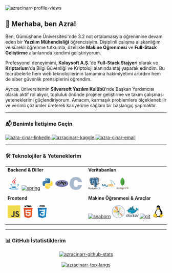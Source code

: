 <!-- Profil Görüntülenme Sayacı -->
<p align="left"> 
  <img src="https://komarev.com/ghpvc/?username=azracinarr&label=Profil Görüntülenme&color=7957d5&style=flat-square" alt="azracinarr-profile-views" />
</p>

## 👋 Merhaba, ben Azra!

Ben, Gümüşhane Üniversitesi'nde 3.2 not ortalamasıyla öğrenimine devam eden bir **Yazılım Mühendisliği** öğrencisiyim. Disiplinli çalışma alışkanlığım ve sürekli öğrenme tutkumla, özellikle **Makine Öğrenmesi** ve **Full-Stack Geliştirme** alanlarında kendimi geliştiriyorum.

Profesyonel deneyimimi, **Kolaysoft A.Ş.**'de **Full-Stack Stajyeri** olarak ve **Kriptarium**'da Bilgi Güvenliği ve Kriptoloji alanında staj yaparak edindim. Bu tecrübelerle hem web teknolojilerinin tamamına hakimiyetimi artırdım hem de siber güvenlik prensiplerini öğrendim.

Ayrıca, üniversitemin **Silversoft Yazılım Kulübü**'nde Başkan Yardımcısı olarak aktif rol alıyor, topluluk önünde projeler geliştirme ve takım çalışması yeteneklerimi güçlendiriyorum. Amacım, karmaşık problemlere ölçeklenebilir ve verimli çözümler üreterek kariyerime sağlam bir başlangıç yapmaktır.

---

### 📬 Benimle İletişime Geçin

<p align="left">
  <a href="https://www.linkedin.com/in/azra-cinar/" target="_blank">
    <img align="center" src="https://img.shields.io/badge/LinkedIn-0077B5?style=for-the-badge&logo=linkedin&logoColor=white" alt="azra-cinar-linkedin" />
  </a>
  <a href="https://www.kaggle.com/azracinarr" target="_blank">
    <img align="center" src="https://img.shields.io/badge/Kaggle-20BEFF?style=for-the-badge&logo=Kaggle&logoColor=white" alt="azracinarr-kaggle" />
  </a>
  <a href="mailto:azracinaarr7@gmail.com">
    <img align="center" src="https://img.shields.io/badge/Gmail-D14836?style=for-the-badge&logo=gmail&logoColor=white" alt="azra-cinar-email" />
  </a>
</p>

---

### 🛠️ Teknolojiler & Yeteneklerim

<table>
  <tr>
    <td valign="top" width="50%">
      <strong>Backend & Diller</strong>
      <p align="left">
        <a href="https://www.java.com" target="_blank" rel="noreferrer"><img src="https://raw.githubusercontent.com/devicons/devicon/master/icons/java/java-original.svg" alt="java" width="40" height="40"/></a>
        <a href="https://spring.io/" target="_blank" rel="noreferrer"><img src="https://www.vectorlogo.zone/logos/springio/springio-icon.svg" alt="spring" width="40" height="40"/></a>
        <a href="https://www.python.org" target="_blank" rel="noreferrer"><img src="https://raw.githubusercontent.com/devicons/devicon/master/icons/python/python-original.svg" alt="python" width="40" height="40"/></a>
        <a href="https://www.php.net" target="_blank" rel="noreferrer"><img src="https://raw.githubusercontent.com/devicons/devicon/d00d0969292a6569d45a06d367511a47c31c6140/icons/php/php-original.svg" alt="php" width="40" height="40"/></a>
        <a href="https://www.cprogramming.com/" target="_blank" rel="noreferrer"><img src="https://raw.githubusercontent.com/devicons/devicon/master/icons/c/c-original.svg" alt="c" width="40" height="40"/></a>
      </p>
      <strong>Frontend</strong>
      <p align="left">
        <a href="https://developer.mozilla.org/en-US/docs/Web/JavaScript" target="_blank" rel="noreferrer"><img src="https://raw.githubusercontent.com/devicons/devicon/master/icons/javascript/javascript-original.svg" alt="javascript" width="40" height="40"/></a>
        <a href="https://www.w3.org/html/" target="_blank" rel="noreferrer"><img src="https://raw.githubusercontent.com/devicons/devicon/master/icons/html5/html5-original-wordmark.svg" alt="html5" width="40" height="40"/></a>
        <a href="https://www.w3schools.com/css/" target="_blank" rel="noreferrer"><img src="https://raw.githubusercontent.com/devicons/devicon/master/icons/css3/css3-original-wordmark.svg" alt="css3" width="40" height="40"/></a>
      </p>
    </td>
    <td valign="top" width="50%">
      <strong>Veritabanları</strong>
      <p align="left">
        <a href="https://www.postgresql.org" target="_blank" rel="noreferrer"><img src="https://raw.githubusercontent.com/devicons/devicon/master/icons/postgresql/postgresql-original-wordmark.svg" alt="postgresql" width="40" height="40"/></a>
        <a href="https://www.mysql.com/" target="_blank" rel="noreferrer"><img src="https://raw.githubusercontent.com/devicons/devicon/master/icons/mysql/mysql-original-wordmark.svg" alt="mysql" width="40" height="40"/></a>
        <a href="https://www.mongodb.com/" target="_blank" rel="noreferrer"><img src="https://raw.githubusercontent.com/devicons/devicon/master/icons/mongodb/mongodb-original-wordmark.svg" alt="mongodb" width="40" height="40"/></a>
      </p>
      <strong>Makine Öğrenmesi & Araçlar</strong>
      <p align="left">
        <a href="https://seaborn.pydata.org/" target="_blank" rel="noreferrer"><img src="https://seaborn.pydata.org/_images/logo-mark-lightbg.svg" alt="seaborn" width="40" height="40"/></a>
        <a href="https://matplotlib.org/" target="_blank" rel="noreferrer"><img src="https://raw.githubusercontent.com/devicons/devicon/2ae2a900d2f041d0637a364057488849c36cb06a/icons/matplotlib/matplotlib-original.svg" alt="matplotlib" width="40" height="40"/></a>
        <a href="https://www.docker.com/" target="_blank" rel="noreferrer"><img src="https://raw.githubusercontent.com/devicons/devicon/master/icons/docker/docker-original-wordmark.svg" alt="docker" width="40" height="40"/></a>
        <a href="https://git-scm.com/" target="_blank" rel="noreferrer"><img src="https://www.vectorlogo.zone/logos/git-scm/git-scm-icon.svg" alt="git" width="40" height="40"/></a>
        <a href="https://www.linux.org/" target="_blank" rel="noreferrer"><img src="https://raw.githubusercontent.com/devicons/devicon/master/icons/linux/linux-original.svg" alt="linux" width="40" height="40"/></a>
      </p>
    </td>
  </tr>
</table>

---

### 📊 GitHub İstatistiklerim

<p align="center">
  <a href="https://github.com/anuraghazra/github-readme-stats">
    <img align="center" src="https://github-readme-stats.vercel.app/api?username=azracinarr&show_icons=true&locale=tr&theme=radical&hide_border=true&" alt="azracinarr-github-stats" />
  </a>
</p>
<p align="center">
  <a href="https://github.com/anuraghazra/github-readme-stats">
    <img align="center" src="https://github-readme-stats.vercel.app/api/top-langs?username=azracinarr&layout=compact&langs_count=8&theme=radical&hide_border=true" alt="azracinarr-top-langs" />
  </a>
</p>
